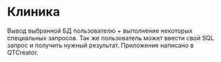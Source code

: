 # Клиника
Вывод выбранной БД пользователю + выполнение некоторых специальных запросов. Так же пользователь может ввести свой SQL запрос и получить нужный результат. Приложение написано в QTCreator.
